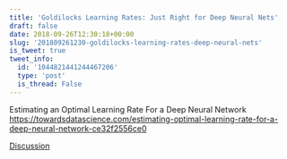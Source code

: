 ```yaml
---
title: 'Goldilocks Learning Rates: Just Right for Deep Neural Nets'
draft: false
date: 2018-09-26T12:30:18+00:00
slug: '201809261230-goldilocks-learning-rates-deep-neural-nets'
is_tweet: true
tweet_info:
  id: '1044821441244467206'
  type: 'post'
  is_thread: False
---
```




Estimating an Optimal Learning Rate For a Deep Neural Network
<https://towardsdatascience.com/estimating-optimal-learning-rate-for-a-deep-neural-network-ce32f2556ce0>

[Discussion](https://x.com/sytelus/status/1044821441244467206)
